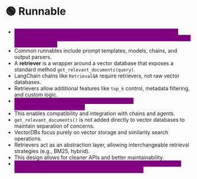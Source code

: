 # 🟢 Runnable

* <mark style="color:purple;background-color:purple;">**A runnable is any component that can be executed like a function using methods such as**</mark><mark style="color:purple;background-color:purple;">**&#x20;**</mark><mark style="color:purple;background-color:purple;">**`.invoke()`**</mark><mark style="color:purple;background-color:purple;">**,**</mark><mark style="color:purple;background-color:purple;">**&#x20;**</mark><mark style="color:purple;background-color:purple;">**`.batch()`**</mark><mark style="color:purple;background-color:purple;">**, or**</mark><mark style="color:purple;background-color:purple;">**&#x20;**</mark><mark style="color:purple;background-color:purple;">**`.stream()`**</mark><mark style="color:purple;background-color:purple;">**. which can be used in the chain**</mark>
* Common runnables include prompt templates, models, chains, and output parsers.
* A **retriever** is a wrapper around a vector database that exposes a standard method `get_relevant_documents(query)`.
* LangChain chains like `RetrievalQA` require retrievers, not raw vector databases.
* Retrievers allow additional features like `top_k` control, metadata filtering, and custom logic.
* <mark style="color:purple;background-color:purple;">**You convert a vector store into a retriever using**</mark><mark style="color:purple;background-color:purple;">**&#x20;**</mark><mark style="color:purple;background-color:purple;">**`vectorstore.as_retriever()`**</mark><mark style="color:purple;background-color:purple;">**.**</mark>
* This enables compatibility and integration with chains and agents.
* `get_relevant_documents()` is not added directly to vector databases to maintain separation of concerns.
* VectorDBs focus purely on vector storage and similarity search operations.
* Retrievers act as an abstraction layer, allowing interchangeable retrieval strategies (e.g., BM25, hybrid).
* This design allows for cleaner APIs and better maintainability.
* <mark style="color:purple;background-color:purple;">**Separating retrieval logic from storage also enables easier testing, plugging, and swapping components in LangChain.**</mark>
